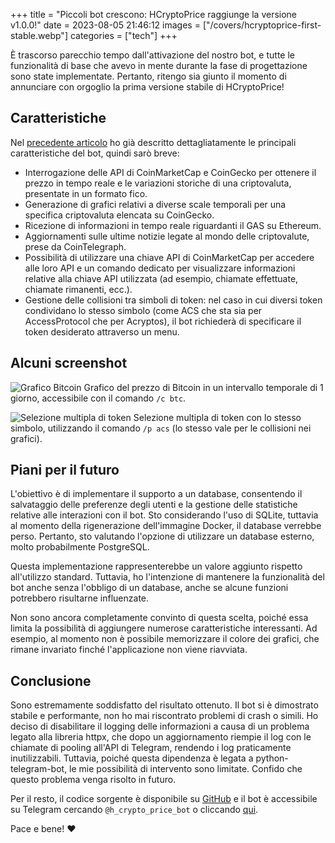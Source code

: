 +++
title = "Piccoli bot crescono: HCryptoPrice raggiunge la versione v1.0.0!"
date = 2023-08-05 21:46:12
images = ["/covers/hcryptoprice-first-stable.webp"]
categories = ["tech"]
+++

È trascorso parecchio tempo dall'attivazione del nostro bot, e tutte le funzionalità di base che avevo in mente durante
la fase di progettazione sono state implementate. Pertanto, ritengo sia giunto il momento di annunciare con orgoglio la
prima versione stabile di HCryptoPrice!

## Caratteristiche

Nel [precedente articolo](/posts/2023-04-21-introduzione-hcryptoprice/) ho già descritto dettagliatamente le principali
caratteristiche del bot, quindi sarò breve:

- Interrogazione delle API di CoinMarketCap e CoinGecko per ottenere il prezzo in tempo reale e le variazioni storiche
  di una criptovaluta, presentate in un formato fico.
- Generazione di grafici relativi a diverse scale temporali per una specifica criptovaluta elencata su CoinGecko.
- Ricezione di informazioni in tempo reale riguardanti il GAS su Ethereum.
- Aggiornamenti sulle ultime notizie legate al mondo delle criptovalute, prese da CoinTelegraph.
- Possibilità di utilizzare una chiave API di CoinMarketCap per accedere alle loro API e un comando dedicato per
  visualizzare informazioni relative alla chiave API utilizzata (ad esempio, chiamate effettuate, chiamate rimanenti,
  ecc.).
- Gestione delle collisioni tra simboli di token: nel caso in cui diversi token condividano lo stesso simbolo (come ACS
  che sta sia per AccessProtocol che per Acryptos), il bot richiederà di specificare il token desiderato attraverso un
  menu.

## Alcuni screenshot

![Grafico Bitcoin](../img/grafico-bitcoin.webp#center)
Grafico del prezzo di Bitcoin in un intervallo temporale di 1 giorno, accessibile con il comando `/c btc`.

![Selezione multipla di token](../img/selezione-multipla-token.webp#center)
Selezione multipla di token con lo stesso simbolo, utilizzando il comando `/p acs` (lo stesso vale per le collisioni nei
grafici).

## Piani per il futuro

L'obiettivo è di implementare il supporto a un database, consentendo il salvataggio delle preferenze degli utenti e la
gestione delle statistiche relative alle interazioni con il bot. Sto considerando l'uso di SQLite, tuttavia al momento
della rigenerazione dell'immagine Docker, il database verrebbe perso. Pertanto, sto valutando l'opzione di utilizzare un
database esterno, molto probabilmente PostgreSQL.

Questa implementazione rappresenterebbe un valore aggiunto rispetto all'utilizzo standard. Tuttavia, ho l'intenzione di
mantenere la funzionalità del bot anche senza l'obbligo di un database, anche se alcune funzioni potrebbero risultarne
influenzate.

Non sono ancora completamente convinto di questa scelta, poiché essa limita la possibilità di aggiungere numerose
caratteristiche interessanti. Ad esempio, al momento non è possibile memorizzare il colore dei grafici, che rimane
invariato finché l'applicazione non viene riavviata.

## Conclusione

Sono estremamente soddisfatto del risultato ottenuto. Il bot si è dimostrato stabile e performante, non ho mai
riscontrato problemi di crash o simili. Ho deciso di disabilitare il logging delle informazioni a causa di un problema
legato alla libreria httpx, che dopo un aggiornamento riempie il log con le chiamate di pooling all'API di Telegram,
rendendo i log praticamente inutilizzabili. Tuttavia, poiché questa dipendenza è legata a python-telegram-bot, le mie
possibilità di intervento sono limitate. Confido che questo problema venga risolto in futuro.

Per il resto, il codice sorgente è disponibile su [GitHub](https://github.com/halon176/h-crypto-price-bot) e il bot è
accessibile su Telegram cercando `@h_crypto_price_bot` o cliccando [qui](https://t.me/h_crypto_price_bot).

Pace e bene! :heart:

